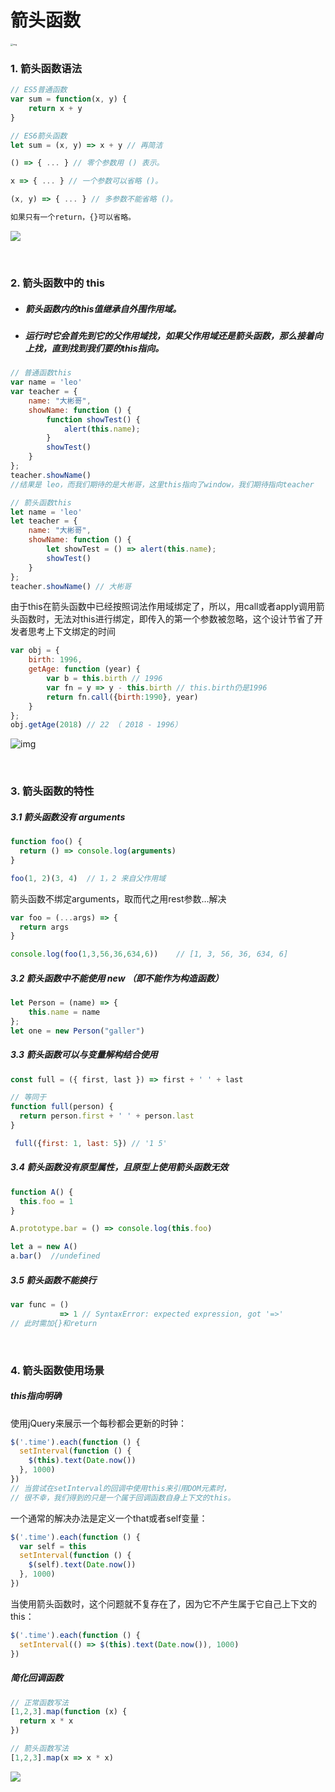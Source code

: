 # 箭头函数

<img src="https://www.w3cschool.cn/attachments/image/20181211/1544523690496455.jpeg" alt="img" style="zoom: 25%;" />

### 1. 箭头函数语法

```javascript
// ES5普通函数
var sum = function(x, y) {
    return x + y
}

// ES6箭头函数
let sum = (x, y) => x + y // 再简洁
```

```javascript
() => { ... } // 零个参数用 () 表示。

x => { ... } // 一个参数可以省略 ()。

(x, y) => { ... } // 多参数不能省略 ()。

如果只有一个return，{}可以省略。
```

![](https://www.w3cschool.cn/attachments/image/20181211/1544523705618904.jpg)

<br/>

### 2. 箭头函数中的 this

- ##### 箭头函数内的this值继承自外围作用域。

- ##### 运行时它会首先到它的父作用域找，如果父作用域还是箭头函数，那么接着向上找，直到找到我们要的this指向。

```JavaScript
// 普通函数this
var name = 'leo'
var teacher = {
    name: "大彬哥",
    showName: function () {
        function showTest() {
            alert(this.name);
        }
        showTest()
    }
};
teacher.showName()
//结果是 leo，而我们期待的是大彬哥，这里this指向了window，我们期待指向teacher
```

```javascript
// 箭头函数this
let name = 'leo'
let teacher = {
    name: "大彬哥",
    showName: function () {
        let showTest = () => alert(this.name);
        showTest()
    }
};
teacher.showName() // 大彬哥
```

由于this在箭头函数中已经按照词法作用域绑定了，所以，用call或者apply调用箭头函数时，无法对this进行绑定，即传入的第一个参数被忽略，这个设计节省了开发者思考上下文绑定的时间

```javascript
var obj = {
    birth: 1996,
    getAge: function (year) {
        var b = this.birth // 1996
        var fn = y => y - this.birth // this.birth仍是1996
        return fn.call({birth:1990}, year)
    }
};
obj.getAge(2018) // 22 （ 2018 - 1996）
```

![img](https://www.w3cschool.cn/attachments/image/20181211/1544523739402315.jpg)

<br/>

### 3. 箭头函数的特性

##### 3.1 箭头函数没有 arguments

```javascript
function foo() {
  return () => console.log(arguments)
}

foo(1, 2)(3, 4)  // 1，2 来自父作用域
```

箭头函数不绑定arguments，取而代之用rest参数…解决

```javascript
var foo = (...args) => {
  return args
}

console.log(foo(1,3,56,36,634,6))    // [1, 3, 56, 36, 634, 6]
```

##### 3.2 箭头函数中不能使用 new （即不能作为构造函数）

```javascript
let Person = (name) => {
    this.name = name
};
let one = new Person("galler")
```

##### 3.3 箭头函数可以与变量解构结合使用

```javascript
const full = ({ first, last }) => first + ' ' + last

// 等同于
function full(person) {
  return person.first + ' ' + person.last
}

 full({first: 1, last: 5}) // '1 5'
```

##### 3.4 箭头函数没有原型属性，且原型上使用箭头函数无效

```javascript
function A() {
  this.foo = 1
}

A.prototype.bar = () => console.log(this.foo)

let a = new A()
a.bar()  //undefined
```

##### 3.5 箭头函数不能换行

```javascript
var func = ()
           => 1 // SyntaxError: expected expression, got '=>'
// 此时需加{}和return
```

<br/>

### 4. 箭头函数使用场景

##### this指向明确

使用jQuery来展示一个每秒都会更新的时钟：

```javascript
$('.time').each(function () {
  setInterval(function () {
    $(this).text(Date.now())
  }, 1000)
})
// 当尝试在setInterval的回调中使用this来引用DOM元素时，
// 很不幸，我们得到的只是一个属于回调函数自身上下文的this。
```

一个通常的解决办法是定义一个that或者self变量：

```javascript
$('.time').each(function () {
  var self = this
  setInterval(function () {
    $(self).text(Date.now())
  }, 1000)
})
```

当使用箭头函数时，这个问题就不复存在了，因为它不产生属于它自己上下文的this：

```javascript
$('.time').each(function () {
  setInterval(() => $(this).text(Date.now()), 1000)
})
```

##### 简化回调函数

```javascript
// 正常函数写法
[1,2,3].map(function (x) {
  return x * x
})

// 箭头函数写法
[1,2,3].map(x => x * x)
```

![](https://www.w3cschool.cn/attachments/image/20181211/1544523775205286.jpg)